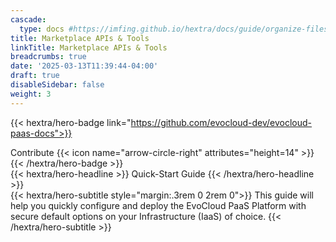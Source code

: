 ```yaml
---
cascade:
  type: docs #https://imfing.github.io/hextra/docs/guide/organize-files/#layouts
title: Marketplace APIs & Tools
linkTitle: Marketplace APIs & Tools
breadcrumbs: true
date: '2025-03-13T11:39:44-04:00'
draft: true
disableSidebar: false
weight: 3
---
```


<!-- markdownlint-disable MD033 MD034-->
{{< hextra/hero-badge link="https://github.com/evocloud-dev/evocloud-paas-docs">}}
  <div class="hx-w-2 hx-h-2 hx-rounded-full hx-bg-primary-400"></div>
  Contribute
  {{< icon name="arrow-circle-right" attributes="height=14" >}}
{{< /hextra/hero-badge >}}

<div class="hx-mt-6 hx-mb-6">
{{< hextra/hero-headline >}}
  Quick-Start Guide
{{< /hextra/hero-headline >}}
</div>

<div class="hx-mb-12">
{{< hextra/hero-subtitle style="margin:.3rem 0 2rem 0">}}
  This guide will help you quickly configure and deploy the EvoCloud PaaS Platform with 
  secure default options on your Infrastructure (IaaS) of choice.
{{< /hextra/hero-subtitle >}}
</div>

